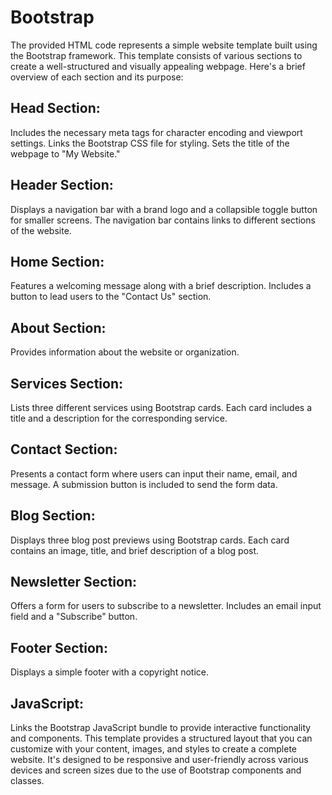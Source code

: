 # Bootstrap
The provided HTML code represents a simple website template built using the Bootstrap framework. This template consists of various sections to create a well-structured and visually appealing webpage. Here's a brief overview of each section and its purpose:

## Head Section:

Includes the necessary meta tags for character encoding and viewport settings.
Links the Bootstrap CSS file for styling.
Sets the title of the webpage to "My Website."
## Header Section:

Displays a navigation bar with a brand logo and a collapsible toggle button for smaller screens.
The navigation bar contains links to different sections of the website.
## Home Section:

Features a welcoming message along with a brief description.
Includes a button to lead users to the "Contact Us" section.
## About Section:

Provides information about the website or organization.
## Services Section:

Lists three different services using Bootstrap cards.
Each card includes a title and a description for the corresponding service.
## Contact Section:

Presents a contact form where users can input their name, email, and message.
A submission button is included to send the form data.
## Blog Section:

Displays three blog post previews using Bootstrap cards.
Each card contains an image, title, and brief description of a blog post.
## Newsletter Section:

Offers a form for users to subscribe to a newsletter.
Includes an email input field and a "Subscribe" button.
## Footer Section:

Displays a simple footer with a copyright notice.
## JavaScript:

Links the Bootstrap JavaScript bundle to provide interactive functionality and components.
This template provides a structured layout that you can customize with your content, images, and styles to create a complete website. It's designed to be responsive and user-friendly across various devices and screen sizes due to the use of Bootstrap components and classes.




